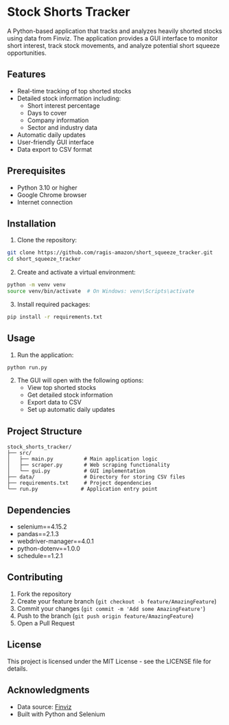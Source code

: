 # Stock Shorts Tracker

A Python-based application that tracks and analyzes heavily shorted stocks using data from Finviz. The application provides a GUI interface to monitor short interest, track stock movements, and analyze potential short squeeze opportunities.

## Features

- Real-time tracking of top shorted stocks
- Detailed stock information including:
  - Short interest percentage
  - Days to cover
  - Company information
  - Sector and industry data
- Automatic daily updates
- User-friendly GUI interface
- Data export to CSV format

## Prerequisites

- Python 3.10 or higher
- Google Chrome browser
- Internet connection

## Installation

1. Clone the repository:
```bash
git clone https://github.com/ragis-amazon/short_squeeze_tracker.git
cd short_squeeze_tracker
```

2. Create and activate a virtual environment:
```bash
python -m venv venv
source venv/bin/activate  # On Windows: venv\Scripts\activate
```

3. Install required packages:
```bash
pip install -r requirements.txt
```

## Usage

1. Run the application:
```bash
python run.py
```

2. The GUI will open with the following options:
   - View top shorted stocks
   - Get detailed stock information
   - Export data to CSV
   - Set up automatic daily updates

## Project Structure

```
stock_shorts_tracker/
├── src/
│   ├── main.py          # Main application logic
│   ├── scraper.py       # Web scraping functionality
│   └── gui.py           # GUI implementation
├── data/                # Directory for storing CSV files
├── requirements.txt     # Project dependencies
└── run.py              # Application entry point
```

## Dependencies

- selenium==4.15.2
- pandas==2.1.3
- webdriver-manager==4.0.1
- python-dotenv==1.0.0
- schedule==1.2.1

## Contributing

1. Fork the repository
2. Create your feature branch (`git checkout -b feature/AmazingFeature`)
3. Commit your changes (`git commit -m 'Add some AmazingFeature'`)
4. Push to the branch (`git push origin feature/AmazingFeature`)
5. Open a Pull Request

## License

This project is licensed under the MIT License - see the LICENSE file for details.

## Acknowledgments

- Data source: [Finviz](https://finviz.com)
- Built with Python and Selenium 